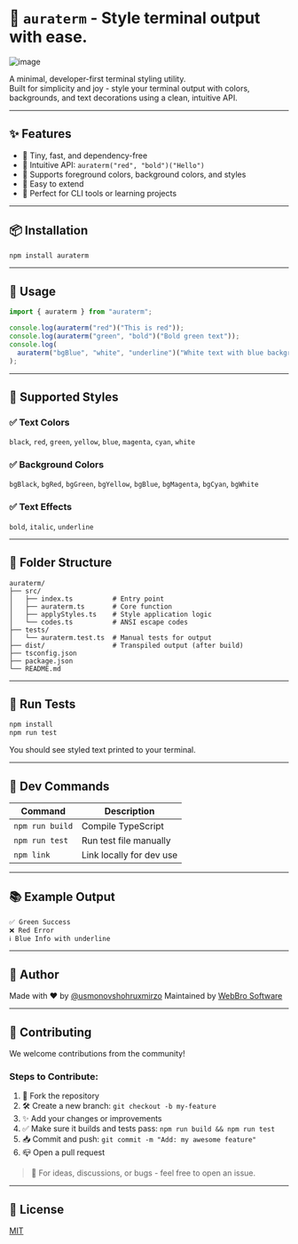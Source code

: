 # 🎨 `auraterm` -  Style terminal output with ease.

![image](https://github.com/user-attachments/assets/cafa8962-cede-4a58-8973-645c6cb1867a)

A minimal, developer-first terminal styling utility.  
Built for simplicity and joy - style your terminal output with colors, backgrounds, and text decorations using a clean, intuitive API.

---

## ✨ Features

- 🎯 Tiny, fast, and dependency-free
- 💅 Intuitive API: `auraterm("red", "bold")("Hello")`
- 🎨 Supports foreground colors, background colors, and styles
- 🧠 Easy to extend
- 🧪 Perfect for CLI tools or learning projects

---

## 📦 Installation

```bash
npm install auraterm
```

---

## 🚀 Usage

```ts
import { auraterm } from "auraterm";

console.log(auraterm("red")("This is red"));
console.log(auraterm("green", "bold")("Bold green text"));
console.log(
  auraterm("bgBlue", "white", "underline")("White text with blue background")
);
```

---

## 🎨 Supported Styles

### ✅ Text Colors

`black`, `red`, `green`, `yellow`, `blue`, `magenta`, `cyan`, `white`

### ✅ Background Colors

`bgBlack`, `bgRed`, `bgGreen`, `bgYellow`, `bgBlue`, `bgMagenta`, `bgCyan`, `bgWhite`

### ✅ Text Effects

`bold`, `italic`, `underline`

---

## 📁 Folder Structure

```
auraterm/
├── src/
│   ├── index.ts          # Entry point
│   ├── auraterm.ts       # Core function
│   ├── applyStyles.ts    # Style application logic
│   └── codes.ts          # ANSI escape codes
├── tests/
│   └── auraterm.test.ts  # Manual tests for output
├── dist/                 # Transpiled output (after build)
├── tsconfig.json
├── package.json
└── README.md
```

---

## 🧪 Run Tests

```bash
npm install
npm run test
```

You should see styled text printed to your terminal.

---

## 🔧 Dev Commands

| Command         | Description              |
| --------------- | ------------------------ |
| `npm run build` | Compile TypeScript       |
| `npm run test`  | Run test file manually   |
| `npm link`      | Link locally for dev use |

---

## 📚 Example Output

```bash
✅ Green Success
❌ Red Error
ℹ️ Blue Info with underline
```

---

## 👤 Author

Made with ❤️ by [@usmonovshohruxmirzo](https://github.com/usmonovshohruxmirzo)
Maintained by [WebBro Software](https://github.com/webbro-software)

---

## 🤝 Contributing

We welcome contributions from the community!

### Steps to Contribute:

1. 🍴 Fork the repository
2. 🛠️ Create a new branch: `git checkout -b my-feature`
3. ✨ Add your changes or improvements
4. ✅ Make sure it builds and tests pass: `npm run build && npm run test`
5. 📥 Commit and push: `git commit -m "Add: my awesome feature"`
6. 📪 Open a pull request

> 💬 For ideas, discussions, or bugs - feel free to open an issue.

---

## 📄 License

[MIT](./LICENSE)
